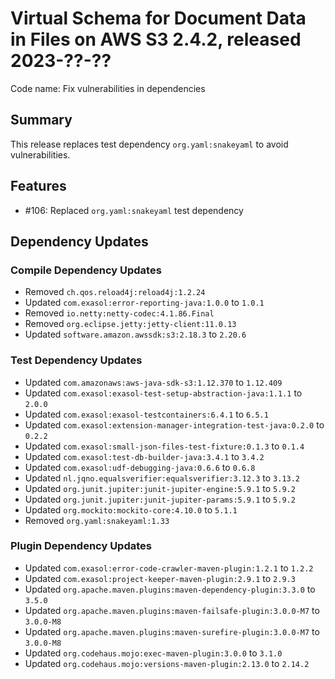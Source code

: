 # Virtual Schema for Document Data in Files on AWS S3 2.4.2, released 2023-??-??

Code name: Fix vulnerabilities in dependencies

## Summary

This release replaces test dependency `org.yaml:snakeyaml` to avoid vulnerabilities.

## Features

* #106: Replaced `org.yaml:snakeyaml` test dependency

## Dependency Updates

### Compile Dependency Updates

* Removed `ch.qos.reload4j:reload4j:1.2.24`
* Updated `com.exasol:error-reporting-java:1.0.0` to `1.0.1`
* Removed `io.netty:netty-codec:4.1.86.Final`
* Removed `org.eclipse.jetty:jetty-client:11.0.13`
* Updated `software.amazon.awssdk:s3:2.18.3` to `2.20.6`

### Test Dependency Updates

* Updated `com.amazonaws:aws-java-sdk-s3:1.12.370` to `1.12.409`
* Updated `com.exasol:exasol-test-setup-abstraction-java:1.1.1` to `2.0.0`
* Updated `com.exasol:exasol-testcontainers:6.4.1` to `6.5.1`
* Updated `com.exasol:extension-manager-integration-test-java:0.2.0` to `0.2.2`
* Updated `com.exasol:small-json-files-test-fixture:0.1.3` to `0.1.4`
* Updated `com.exasol:test-db-builder-java:3.4.1` to `3.4.2`
* Updated `com.exasol:udf-debugging-java:0.6.6` to `0.6.8`
* Updated `nl.jqno.equalsverifier:equalsverifier:3.12.3` to `3.13.2`
* Updated `org.junit.jupiter:junit-jupiter-engine:5.9.1` to `5.9.2`
* Updated `org.junit.jupiter:junit-jupiter-params:5.9.1` to `5.9.2`
* Updated `org.mockito:mockito-core:4.10.0` to `5.1.1`
* Removed `org.yaml:snakeyaml:1.33`

### Plugin Dependency Updates

* Updated `com.exasol:error-code-crawler-maven-plugin:1.2.1` to `1.2.2`
* Updated `com.exasol:project-keeper-maven-plugin:2.9.1` to `2.9.3`
* Updated `org.apache.maven.plugins:maven-dependency-plugin:3.3.0` to `3.5.0`
* Updated `org.apache.maven.plugins:maven-failsafe-plugin:3.0.0-M7` to `3.0.0-M8`
* Updated `org.apache.maven.plugins:maven-surefire-plugin:3.0.0-M7` to `3.0.0-M8`
* Updated `org.codehaus.mojo:exec-maven-plugin:3.0.0` to `3.1.0`
* Updated `org.codehaus.mojo:versions-maven-plugin:2.13.0` to `2.14.2`
